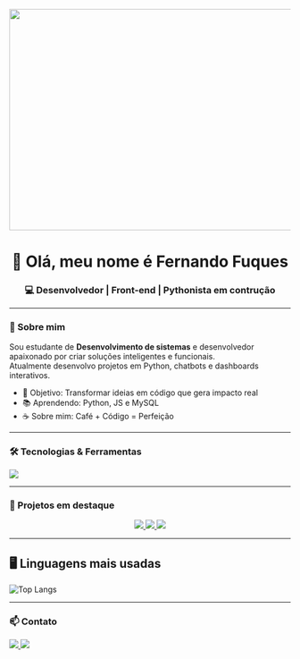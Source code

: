 <p align="center">
  <img width="1584" height="396" alt="banner linkedin_2" src="https://github.com/user-attachments/assets/caf5d8e7-4d45-4ccc-80c4-cd29cf387dc4" alt="Banner" />
</p>

<h1 align="center">👋 Olá, meu nome é Fernando Fuques</h1>
<h3 align="center">💻 Desenvolvedor | Front-end | Pythonista em contrução</h3>

---

### 🚀 Sobre mim
Sou estudante de **Desenvolvimento de sistemas** e desenvolvedor apaixonado por criar soluções inteligentes e funcionais.  
Atualmente desenvolvo projetos em Python, chatbots e dashboards interativos.  

- 🎯 Objetivo: Transformar ideias em código que gera impacto real  
- 📚 Aprendendo: Python, JS e MySQL  
- ☕ Sobre mim: Café + Código = Perfeição  

---

### 🛠️ Tecnologias & Ferramentas
<p align="left">
  <img src="https://skillicons.dev/icons?i=python,html,css,js,github,linux,vscode,figma" />
</p>

---

### 📌 Projetos em destaque
<p align="center">
  <a href="https://github.com/DevFuques/Dashboard-Pop-Mundial">
    <img src="https://github-readme-stats.vercel.app/api/pin/?username=DevFuques&repo=Dashboard-Pop-Mundial&theme=tokyonight" />
  </a>
  <a href="https://github.com/DevFuques/Desmo">
    <img src="https://github-readme-stats.vercel.app/api/pin/?username=DevFuques&repo=Desmo&theme=tokyonight" />
  </a>
  <a href="https://github.com/DevFuques/Impulso">
    <img src="https://github-readme-stats.vercel.app/api/pin/?username=DevFuques&repo=Impulso&theme=tokyonight" />
  </a>
</p>

---

## 🖥️ Linguagens mais usadas
![Top Langs](https://github-readme-stats.vercel.app/api/top-langs/?username=DevFuques&layout=donut&theme=tokyonight)

---

### 📫 Contato
<p align="left">
  <a href="https://www.linkedin.com/in/fernando-fuques-8504b0379/" target="_blank">
    <img src="https://img.shields.io/badge/-LinkedIn-%230077B5?style=for-the-badge&logo=linkedin&logoColor=white"/>
  </a>
  <a href="https://www.instagram.com/devfuques/" target="_blank">
    <img src="https://img.shields.io/badge/-Instagram-E4405F?style=for-the-badge&logo=instagram&logoColor=white"/>
  </a>
</p>
